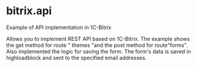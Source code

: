 # bitrix.api
Example of API implementation in 1C-Bitrix

Allows you to implement REST API based on 1C-Bitrix. 
The example shows the get method for route " themes "and the post method for route"forms". 
Also implemented the logic for saving the form. The form's data is saved in highloadblock and sent to the specified email addresses.
